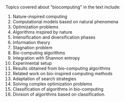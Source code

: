 Topics covered about "biocomputing" in the text include:

1. Nature-inspired computing
2. Computational models based on natural phenomena
3. Optimization problems
4. Algorithms inspired by nature
5. Intensification and diversification phases
6. Information theory
7. Stagnation problem
8. Bio-computing algorithms
9. Integration with Shannon entropy
10. Experimental setup
11. Results obtained from bio-computing algorithms
12. Related work on bio-inspired computing methods
13. Adaptation of search strategies
14. Solving complex optimization problems
15. Classification of algorithms in bio-computing
16. Division of algorithms based on classification.